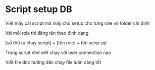 # Script setup DB

Viết mấy cái script mà mấy chú setup cho từng role vô folder chỉ định

Với mỗi role thì đăng tên theo định dạng

[số thứ tự chạy script] + [tên role] + tên scrip.sql

Trong script nhớ viết chạy với user connection nào

Viết file doc hướng dẫn chạy file luôn càng tốt
